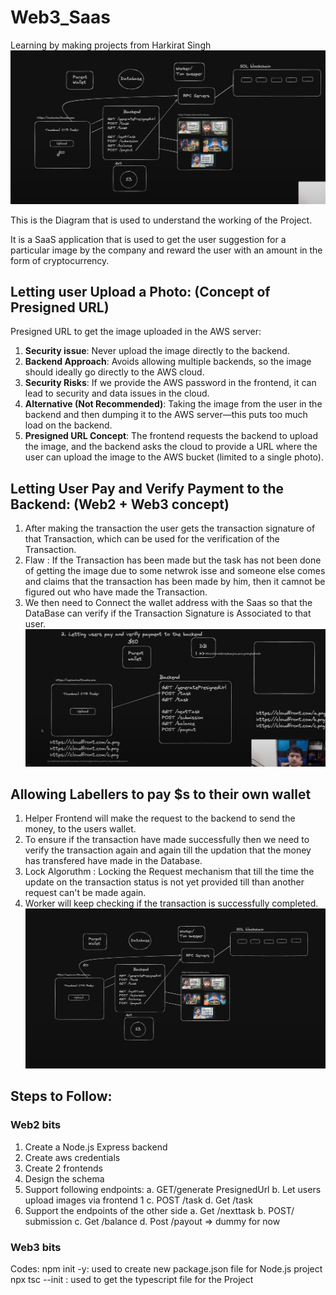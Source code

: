# Web3_Saas

Learning by making projects from Harkirat Singh  
![Working](https://github.com/NamanGarg12/Web3_Saas/blob/main/Screenshot%202024-11-08%20223030.png)

This is the Diagram that is used to understand the working of the Project.

It is a SaaS application that is used to get the user suggestion for a particular image by the company and reward the user with an amount in the form of cryptocurrency.

## Letting user Upload a Photo: (Concept of Presigned URL)

Presigned URL to get the image uploaded in the AWS server:

1. **Security issue**: Never upload the image directly to the backend.
2. **Backend Approach**: Avoids allowing multiple backends, so the image should ideally go directly to the AWS cloud.
3. **Security Risks**: If we provide the AWS password in the frontend, it can lead to security and data issues in the cloud.
4. **Alternative (Not Recommended)**: Taking the image from the user in the backend and then dumping it to the AWS server—this puts too much load on the backend.
5. **Presigned URL Concept**: The frontend requests the backend to upload the image, and the backend asks the cloud to provide a URL where the user can upload the image to the AWS bucket (limited to a single photo).

## Letting User Pay and Verify Payment to the Backend: (Web2 + Web3 concept)

1. After making the transaction the user gets the transaction signature of that Transaction, which can be used for the verification of the Transaction.
2. Flaw :  If the Transaction has been made but the task has not been done of getting the image due to some netwrok isse and someone else comes and claims that the transaction has been made by him, then it camnot be figured out who have made the Transaction.
3. We then need to Connect the wallet address with the Saas so that the DataBase can verify if the Transaction Signature is Associated to that user.
![Payment Diagram](https://github.com/NamanGarg12/Web3_Saas/blob/main/Screenshot%202024-11-08%20231522.png)

## Allowing Labellers to pay $s to their own wallet

1. Helper Frontend will make the request to the backend to send the money, to the users wallet.
2. To ensure if the transaction have made successfully then we need to verify the transaction again and again till the updation that the money has transfered have made in the Database.
3. Lock Algoruthm : Locking the Request mechanism that till the time the update on the transaction status is not yet provided till than another request can't be made again.
4. Worker will keep checking if the transaction is successfully completed.
![Allowing Lavellers to day Diagram](https://github.com/NamanGarg12/Web3_Saas/blob/main/Screenshot%202024-11-09%20010328.png)

## Steps to Follow:
### Web2 bits
1. Create a Node.js Express backend
2. Create aws credentials
3. Create 2 frontends
4. Design the schema
5. Support following endpoints:
   a. GET/generate PresignedUrl
   b. Let users upload images via frontend 1
   c. POST /task
   d. Get /task
6. Support the endpoints of the other side
   a. Get /nexttask
   b. POST/ submission
   c. Get /balance
   d. Post /payout => dummy for now

### Web3 bits

Codes: 
npm init -y: used to create new package.json file for Node.js project
npx tsc --init : used to get the typescript file for the Project
   
